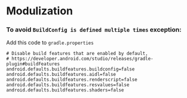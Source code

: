 # Modulization

### To avoid `BuildConfig is defined multiple times` exception:
Add this code to `gradle.properties`
```
# Disable build features that are enabled by default,
# https://developer.android.com/studio/releases/gradle-plugin#buildFeatures
android.defaults.buildfeatures.buildconfig=false
android.defaults.buildfeatures.aidl=false
android.defaults.buildfeatures.renderscript=false
android.defaults.buildfeatures.resvalues=false
android.defaults.buildfeatures.shaders=false
```
